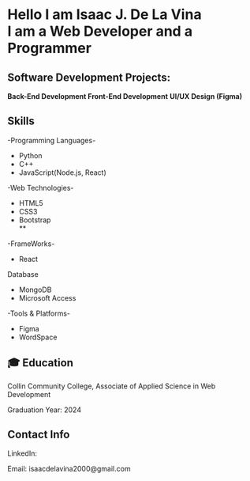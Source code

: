 <h1>
  Hello I am Isaac J. De La Vina <br>
  I am a Web Developer and a Programmer

</h1>

<h2>Software Development Projects:</h2>
<b> Back-End Development </b>
<b>Front-End Development</b>
<b>UI/UX Design (Figma)</b>

<h2>Skills</h2>
<p>-Programming Languages-</p>
<ul>
  <li>Python</li>
  <li>C++</li>
  <li>JavaScript(Node.js, React)</li>
</ul>
<p>-Web Technologies-</p>
<ul>
   <li>HTML5</li>
  <li>CSS3</li>
  <li>Bootstrap</li>**
</ul>
<p>-FrameWorks-</p>
<ul>
  <li>React</li>
</ul>
<p>Database</p>
<ul>
  <li>MongoDB</li>
  <li>Microsoft Access</li>
</ul>

<p>-Tools & Platforms-</p>
<ul>
  <li>Figma</li>
  <li>WordSpace</li>
</ul>

<h2> 🎓 Education </h2>
<p>Collin Community College, Associate of Applied Science in Web Development</p>
<p>Graduation Year: 2024</p>

<h2>Contact Info</h2>
<p>LinkedIn: <a href=#></a></p>
<p>Email: isaacdelavina2000@gmail.com</p>


